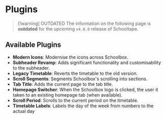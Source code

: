# Plugins

> [!warning] OUTDATED
> The information on the following page is **outdated** for the upcoming `v4.0.0` release of Schooltape.

## Available Plugins

- **Modern Icons**: Modernise the icons across Schoolbox.
- **Subheader Revamp**: Adds significant functionality and customisability to the subheader.
- **Legacy Timetable**: Reverts the timetable to the old version.
- **Scroll Segments**: Segments Schoolbox's scrolling into sections.
- **Tab Title**: Adds the current page to the tab title.
- **Homepage Switcher**: When the Schoolbox logo is clicked, the user it taken to an existing homepage tab (when available).
- **Scroll Period**: Scrolls to the current period on the timetable.
- **Timetable Labels**: Labels the day of the week from numbers to the actual day
